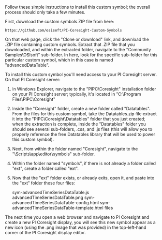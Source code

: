 Follow these simple instructions to install this custom symbol; the overall process should only take a few minutes.

First, download the custom symbols ZIP file from here:

	https://github.com/osisoft/PI-Coresight-Custom-Symbols

On that web page, click the "Clone or download" link, and download the .ZIP file containing custom symbols.  Extract that .ZIP file that you downloaded, and within the extracted folder, navigate to the "Community Samples\OSIsoft\" sub-folder.  In here, look for the specific sub-folder for this particular custom symbol, which in this case is named "advancedDataTable".

To install this custom symbol you'll need access to your PI Coresight server.  On that PI Coresight server:

1. In Windows Explorer, navigate to the "PIPC\Coresight" installation folder on your PI Coresight server; typically, it's located in "C:\Program Files\PIPC\Coresight"

2. Inside the "Coresight" folder, create a new folder called "Datatables".  From the files for this custom symbol, take the Datatables.zip file extract it into the "PIPC\Coresight\Datatables" folder that you just created; when the extraction is complete, inside the "Datatables" folder you should see several sub-folders, .css, and .js files (this will allow you to properly reference the free Datatables library that will be used to power this custom symbol).

3. Next, from within the folder named "Coresight", navigate to the "\Scripts\app\editor\symbols" sub-folder.  

4. Within the folder named "symbols", if there is not already a folder called "ext", create a folder called "ext".  

5. Now that the "ext" folder exists, or already exits, open it, and paste into the "ext" folder these four files:

	sym-advancedTimeSeriesDataTable.js
	advancedTimeSeriesDataTable.png
	sym-advancedTimeSeriesDataTable-config.html
	sym-advancedTimeSeriesDataTable-template.html files

The next time you open a web browser and navigate to PI Coresight and create a new PI Coresight display, you will see this new symbol appear as a new icon (using the .png image that was provided) in the top-left-hand corner of the PI Coresight display editor.